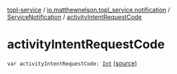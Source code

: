[topl-service](../../index.md) / [io.matthewnelson.topl_service.notification](../index.md) / [ServiceNotification](index.md) / [activityIntentRequestCode](./activity-intent-request-code.md)

# activityIntentRequestCode

`var activityIntentRequestCode: `[`Int`](https://kotlinlang.org/api/latest/jvm/stdlib/kotlin/-int/index.html) [(source)](https://github.com/05nelsonm/TorOnionProxyLibrary-Android/blob/master/topl-service/src/main/java/io/matthewnelson/topl_service/notification/ServiceNotification.kt#L108)